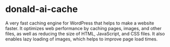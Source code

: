 # donald-ai-cache
A very fast caching engine for WordPress that helps to make a website faster. It optimizes web performance by caching pages, images, and other files, as well as reducing the size of HTML, JavaScript, and CSS files. It also enables lazy loading of images, which helps to improve page load times.
